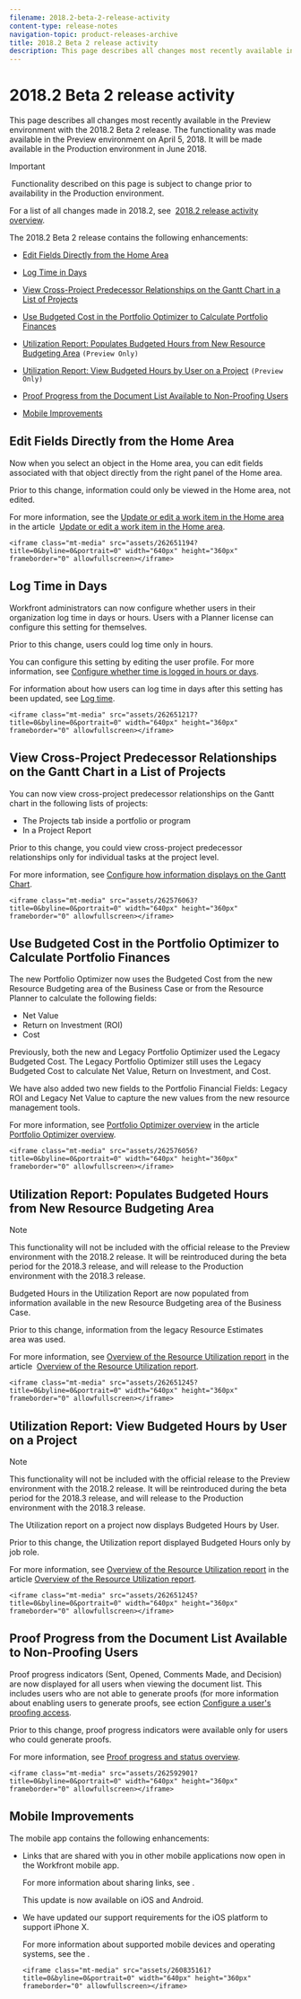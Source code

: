 ```yaml
---
filename: 2018.2-beta-2-release-activity
content-type: release-notes
navigation-topic: product-releases-archive
title: 2018.2 Beta 2 release activity
description: This page describes all changes most recently available in the Preview environment with the 2018.2 Beta 2 release. The functionality was made available in the Preview environment on April 5, 2018. It will be made available in the Production environment in June 2018.
---
```


# 2018.2 Beta 2 release activity

This page describes all changes most recently available in the Preview environment with the 2018.2 Beta 2 release.&nbsp;The functionality was made available in the Preview environment on April 5, 2018. It will be made available in&nbsp;the Production environment in June&nbsp;2018.

>[!IMPORTANT]
>
>&nbsp;Functionality described on this page is subject to change prior to availability in the Production environment.

For a list of all changes made in 2018.2, see&nbsp; [2018.2 release activity overview](../../../../product-announcements/product-releases/quarterly-release-archive/2018.2-release-activity/2018.2-release-activity-overview.md).

The 2018.2 Beta 2 release contains the following enhancements:

* [Edit Fields Directly from the Home Area](#edit-fields-directly-from-the-home-area) 
* [Log Time in Days](#log-time-in-days) 
* [View Cross-Project Predecessor Relationships on the Gantt Chart in a List of Projects](#view-cross-project-predecessor-relationshipts-in-the-gantt) 
* [Use Budgeted Cost in the Portfolio Optimizer to Calculate Portfolio Finances](#use-budgeted-cost-in-the-portfolio-optimizer) 
* [Utilization Report: Populates Budgeted Hours from New Resource Budgeting Area](#utilization-populates-budgeted-hours-from-new-resource-budgeting-area) `(Preview Only)` 

* [Utilization Report: View Budgeted Hours by User on a Project](#utilization-view-budgeted-hours-by-user) `(Preview Only)` 

* [Proof Progress from the Document List Available to Non-Proofing Users](#proof-progress-from-the-document-list-available) 
* [Mobile Improvements](#mobile-improvements)

## Edit Fields Directly from the Home Area

Now when you select an object in the Home area, you can edit fields associated with that object directly from the right panel of the Home area.&nbsp;

Prior to this change, information could only be viewed in the Home area, not edited.

For more information, see the [Update or edit a work item in the Home area](../../../../workfront-basics/using-home/using-the-home-area/update-and-edit-work-item-home.md) in the article&nbsp; [Update or edit a work item in the Home area](../../../../workfront-basics/using-home/using-the-home-area/update-and-edit-work-item-home.md).

`<iframe class="mt-media" src="assets/262651194?title=0&byline=0&portrait=0" width="640px" height="360px" frameborder="0" allowfullscreen></iframe>`

## Log Time in Days

Workfront administrators can now configure whether users in their organization log time in days or hours. Users with a Planner license can configure this setting for themselves.

Prior to this change, users could log time only in hours.

You can configure this setting by editing the user profile. For more information, see [Configure whether time is logged in hours or days](../../../../timesheets/config-timesheet-prefs/config-time-logged-hrs-days.md).

For information about how users can log time in days after this setting has been updated, see [Log time](../../../../timesheets/create-and-manage-timesheets/log-time.md).

`<iframe class="mt-media" src="assets/262651217?title=0&byline=0&portrait=0" width="640px" height="360px" frameborder="0" allowfullscreen></iframe>`

## View Cross-Project Predecessor Relationships on the Gantt Chart in a List of Projects

You can now view cross-project predecessor relationships on the Gantt chart in the following lists of projects:

* The Projects tab inside a portfolio or program
* In a Project Report

Prior to this change, you could view cross-project predecessor relationships only for individual tasks at the project level.

For more information, see [Configure how information displays on the Gantt Chart](../../../../manage-work/gantt-chart/use-the-gantt-chart/configure-info-on-gantt-chart.md).&nbsp;

`<iframe class="mt-media" src="assets/262576063?title=0&byline=0&portrait=0" width="640px" height="360px" frameborder="0" allowfullscreen></iframe>`

## Use Budgeted Cost in the Portfolio Optimizer to Calculate Portfolio Finances

The new Portfolio Optimizer now uses the Budgeted Cost from the new Resource Budgeting area of the Business Case or from the Resource Planner to calculate the following fields:

* Net Value
* Return on Investment (ROI)
* Cost

Previously, both the new and Legacy Portfolio Optimizer used the Legacy Budgeted Cost. The Legacy Portfolio Optimizer still uses the Legacy Budgeted Cost to calculate Net Value, Return on Investment, and Cost.

We have also added two new fields to the Portfolio Financial Fields: Legacy ROI and Legacy Net Value to capture the new values from the new resource management tools.

For more information, see [Portfolio Optimizer overview](../../../../manage-work/portfolios/portfolio-optimizer/portfolio-optimizer-overview.md) in the article&nbsp; [Portfolio Optimizer overview](../../../../manage-work/portfolios/portfolio-optimizer/portfolio-optimizer-overview.md).

`<iframe class="mt-media" src="assets/262576056?title=0&byline=0&portrait=0" width="640px" height="360px" frameborder="0" allowfullscreen></iframe>`

## Utilization Report: Populates Budgeted Hours from New Resource Budgeting Area

>[!NOTE]
>
>This functionality will not be included with the official release to the Preview environment with the 2018.2 release. It will be reintroduced during the beta period for the 2018.3 release, and will release to the Production environment with the 2018.3 release.&nbsp;

Budgeted Hours in the Utilization Report are now populated from information available in the new Resource Budgeting area of the Business Case.

Prior to this change, information from the legacy Resource Estimates area&nbsp;was used.

For more information, see [Overview of the Resource Utilization report](../../../../reports-and-dashboards/reports/using-built-in-reports/resource-utilization-report.md) in the article&nbsp; [Overview of the Resource Utilization report](../../../../reports-and-dashboards/reports/using-built-in-reports/resource-utilization-report.md).

`<iframe class="mt-media" src="assets/262651245?title=0&byline=0&portrait=0" width="640px" height="360px" frameborder="0" allowfullscreen></iframe>`

## Utilization Report: View Budgeted Hours by User on a Project

>[!NOTE]
>
>This functionality will not be included with the official release to the Preview environment with the 2018.2 release. It will be reintroduced during the beta period for the 2018.3 release, and will release to the Production environment with the 2018.3 release.&nbsp;

The Utilization report on a project now displays Budgeted Hours by User.

Prior to this change, the Utilization report displayed Budgeted Hours only by job role.&nbsp;

For more information, see [Overview of the Resource Utilization report](../../../../reports-and-dashboards/reports/using-built-in-reports/resource-utilization-report.md) in the article [Overview of the Resource Utilization report](../../../../reports-and-dashboards/reports/using-built-in-reports/resource-utilization-report.md).

`<iframe class="mt-media" src="assets/262651245?title=0&byline=0&portrait=0" width="640px" height="360px" frameborder="0" allowfullscreen></iframe>`

## Proof Progress from the Document List Available to Non-Proofing Users

Proof progress indicators (Sent, Opened, Comments Made, and Decision) are now displayed for all users when viewing the document list. This includes users who are not able to generate proofs (for more information about enabling users to generate proofs, see ection [Configure a user's proofing access](../../../../administration-and-setup/manage-workfront/configure-proofing/configure-a-users-proofing-access.md).

Prior to this change, proof progress indicators were available only for users who could generate proofs.

For more information, see [Proof progress and status overview](../../../../review-and-approve-work/proofing/proofing-overview/view-progress-status-proof.md).

`<iframe class="mt-media" src="assets/262592901?title=0&byline=0&portrait=0" width="640px" height="360px" frameborder="0" allowfullscreen></iframe>`

## Mobile Improvements

The mobile app contains the following enhancements:

* Links that are shared with you in other mobile applications now open in the Workfront mobile app.

  For more information about sharing links, see&nbsp;.

  This update is now available on iOS and Android.

* We have updated our support requirements for the iOS platform to support iPhone X.

  For more information about supported mobile devices and operating systems, see the&nbsp;.&nbsp;

  `<iframe class="mt-media" src="assets/260835161?title=0&byline=0&portrait=0" width="640px" height="360px" frameborder="0" allowfullscreen></iframe>`

